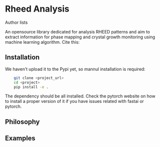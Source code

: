 # **Rh**eed **Ana**lysis

Author lists

An opensource library dedicated for analysis RHEED patterns and aim to extract information 
for phase mapping and crystal growth monitoring using machine learning algorithm. Cite this: 

## Installation
We haven't upload it to the Pypi yet, so mannul installation is required:
```bash
    git clone <project_url>
    cd <project>
    pip install -e .
```
The dependency should be all installed. Check the pytorch website on how to install a proper version 
of it if you have issues related with fastai or pytorch.

## Philosophy


## Examples